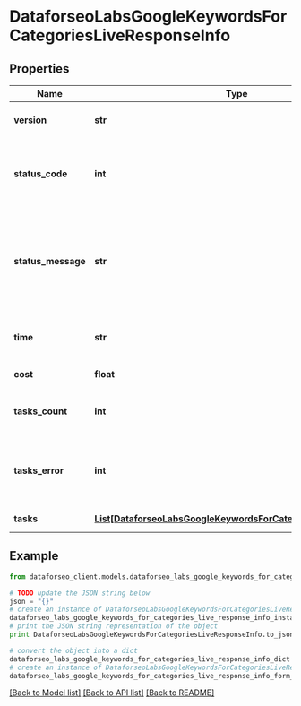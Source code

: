 # DataforseoLabsGoogleKeywordsForCategoriesLiveResponseInfo


## Properties

Name | Type | Description | Notes
------------ | ------------- | ------------- | -------------
**version** | **str** | the current version of the API | [optional] 
**status_code** | **int** | general status code you can find the full list of the response codes here | [optional] 
**status_message** | **str** | general informational message you can find the full list of general informational messages here | [optional] 
**time** | **str** | total execution time, seconds | [optional] 
**cost** | **float** | total tasks cost, USD | [optional] 
**tasks_count** | **int** | the number of tasks in the tasks array | [optional] 
**tasks_error** | **int** | the number of tasks in the tasks array returned with an error | [optional] 
**tasks** | [**List[DataforseoLabsGoogleKeywordsForCategoriesLiveTaskInfo]**](DataforseoLabsGoogleKeywordsForCategoriesLiveTaskInfo.md) | array of tasks | [optional] 

## Example

```python
from dataforseo_client.models.dataforseo_labs_google_keywords_for_categories_live_response_info import DataforseoLabsGoogleKeywordsForCategoriesLiveResponseInfo

# TODO update the JSON string below
json = "{}"
# create an instance of DataforseoLabsGoogleKeywordsForCategoriesLiveResponseInfo from a JSON string
dataforseo_labs_google_keywords_for_categories_live_response_info_instance = DataforseoLabsGoogleKeywordsForCategoriesLiveResponseInfo.from_json(json)
# print the JSON string representation of the object
print DataforseoLabsGoogleKeywordsForCategoriesLiveResponseInfo.to_json()

# convert the object into a dict
dataforseo_labs_google_keywords_for_categories_live_response_info_dict = dataforseo_labs_google_keywords_for_categories_live_response_info_instance.to_dict()
# create an instance of DataforseoLabsGoogleKeywordsForCategoriesLiveResponseInfo from a dict
dataforseo_labs_google_keywords_for_categories_live_response_info_form_dict = dataforseo_labs_google_keywords_for_categories_live_response_info.from_dict(dataforseo_labs_google_keywords_for_categories_live_response_info_dict)
```
[[Back to Model list]](../README.md#documentation-for-models) [[Back to API list]](../README.md#documentation-for-api-endpoints) [[Back to README]](../README.md)


